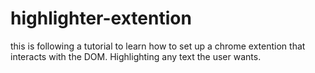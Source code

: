 # highlighter-extention

this is following a tutorial to learn how to set up a chrome extention that interacts with the DOM. Highlighting any text the user wants.
